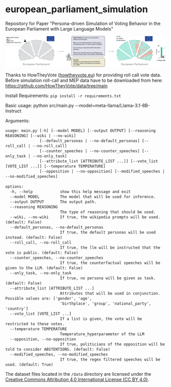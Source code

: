 # european_parliament_simulation
Repository for Paper "Persona-driven Simulation of Voting Behavior in the European Parliament with Large Language Models"

![Figure1](figure1.png)

Thanks to HowTheyVote ([howtheyvote.eu](https://howtheyvote.eu/)) for providing roll call vote data. Before simulation roll-call and MEP data have to be downloaded from here: https://github.com/HowTheyVote/data/tree/main


Install Requirements: ```pip install -r requirements.txt```

Basic usage: python src/main.py --model=meta-llama/Llama-3.1-8B-Instruct

Arguments:
```
usage: main.py [-h] [--model MODEL] [--output OUTPUT] [--reasoning REASONING] [--wiki | --no-wiki]
               [--default_personas | --no-default_personas] [--roll_call | --no-roll_call]
               [--counter_speeches | --no-counter_speeches] [--only_task | --no-only_task]
               [--attribute_list [ATTRIBUTE_LIST ...]] [--vote_list [VOTE_LIST ...]] [--temperature TEMPERATURE]
               [--opposition | --no-opposition] [--modified_speeches | --no-modified_speeches]

options:
  -h, --help            show this help message and exit
  --model MODEL         The model that will be used for inference.
  --output OUTPUT       The output path.
  --reasoning REASONING
                        The type of reasoning that should be used.
  --wiki, --no-wiki     If true, the wikipedia prompts will be used. (default: False)
  --default_personas, --no-default_personas
                        If true, the default personas will be used instead. (default: False)
  --roll_call, --no-roll_call
                        If true, the llm will be instructed that the vote is public. (default: False)
  --counter_speeches, --no-counter_speeches
                        If true, the counterfactual speeches will be given to the LLM. (default: False)
  --only_task, --no-only_task
                        If true, no persona will be given as task. (default: False)
  --attribute_list [ATTRIBUTE_LIST ...]
                        Attributes that will be used in conjunction. Possible values are: ['gender', 'age',
                        'birthplace', 'group', 'national_party', 'country']
  --vote_list [VOTE_LIST ...]
                        If a list is given, the vote will be restricted to these votes.
  --temperature TEMPERATURE
                        Temperature_hyperparameter of the LLM
  --opposition, --no-opposition
                        If true, politicians of the opposition will be told to consider ABSTENTIONS. (default: False)
  --modified_speeches, --no-modified_speeches
                        If true, the regex filtered speeches will be used. (default: True)
```

The dataset files located in the `/data` directory are licensed under the [Creative Commons Attribution 4.0 International License (CC BY 4.0)](https://creativecommons.org/licenses/by/4.0/).
